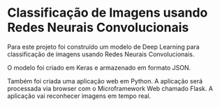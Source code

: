 # Classificação de Imagens usando Redes Neurais Convolucionais

Para este projeto foi construído um modelo de Deep Learning para classificação de imagens usando Redes Neurais Convolucionais. 

O modelo foi criado em Keras e armazenado em formato JSON.

Também foi criada  uma  aplicação  web  em  Python.  A  aplicação  será processada  via  browser  com  o  Microframework  Web  chamado  Flask.  A  aplicação  vai reconhecer imagens em tempo real. 
